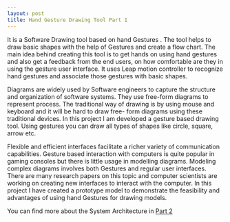 ```yaml
---
layout: post
title: Hand Gesture Drawing Tool Part 1
---
```



It is  a Software Drawing tool based on hand Gestures . The tool helps to draw basic shapes with the help of Gestures and create a flow chart. The main idea behind creating this tool is to get hands on using hand gestures and also get a feedback from the end users, on how comfortable are they in using the gesture user interface. It uses Leap motion controller to recognize hand gestures and associate those gestures with basic shapes.


Diagrams are widely used by Software engineers to capture the structure and organization of software systems. They use free-form diagrams to represent process. The traditional way of drawing is by using mouse and keyboard and it will be hard to draw free- form diagrams using these traditional devices. In this project I am developed a gesture based drawing tool. Using gestures you can draw all types of shapes like circle, square, arrow etc. 

Flexible and efficient interfaces facilitate a richer variety of communication capabilities. Gesture based interaction with computers is quite popular in gaming consoles but there is little usage in modelling diagrams. Modeling complex diagrams involves both Gestures and regular user interfaces. There are many research papers on this topic and computer scientists are working on creating new interfaces to interact with the computer.
In this project I have created a prototype model to demonstrate the feasibility and advantages of using hand Gestures for drawing models.

You can find more about the System Architecture in  [Part 2](https://github.com/golisandeep3/golisandeep3.github.io/blob/master/_posts/2014-1-9-swap-pairwise-linkedlist.md)
